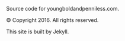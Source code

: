 Source code for youngboldandpenniless.com.

© Copyright 2016. All rights reserved.

This site is built by Jekyll.
